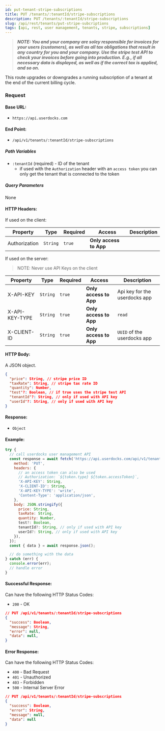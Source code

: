 ```yaml
---
id: put-tenant-stripe-subscriptions
title: PUT /tenants/:tenantId/stripe-subscriptions
description: PUT /tenants/:tenantId/stripe-subscriptions
slug: /api/rest/tenants/put-stripe-subcriptions
tags: [api, rest, user management, tenants, stripe, subscriptions]
---
```


> **_NOTE: You and your company are soley responsible for invoices for your users (customers), as well as all tax obligations that result in any country for you and your company. Use the stripe test API to check your invoices before going into production. E.g., if all necessary data is displayed, as well as if the correct tax is applied, and so on._**

This route upgrades or downgrades a running subscription of a tenant at the end of the current billing cycle.

### Request

#### Base URL:

- `https://api.userdocks.com`

#### End Point:

- `/api/v1/tenants/:tenantId/stripe-subscriptions`

##### Path Variables

- `:tenantId` (required) - ID of the tenant
  - if used with the `Authorization` header with an `access token` you can only get the tenant that is connected to the token

##### Query Parameters

None

#### HTTP Headers:

If used on the client:

| Property      | Type        | Required  | Access                 | Description |
| ------------- | ----------- | --------- | ---------------------- | ----------- |
| Authorization | `String` | `true` | **Only access to App** |             |

If used on the server:

> NOTE: Never use API Keys on the client

| Property       | Type        | Required  | Access                 | Description                   |
| -------------- | ----------- | --------- | ---------------------- | ----------------------------- |
| X-API-KEY      | `String` | `true` | **Only access to App** | Api key for the userdocks app |
| X-API-KEY-TYPE | `String` | `true` | **Only access to App** | `read`                        |
| X-CLIENT-ID    | `String` | `true` | **Only access to App** | `UUID` of the userdocks app   |

#### HTTP Body:

A JSON object.

```json
{
  "price": String, // stripe price ID
  "taxRate": String, // stripe tax rate ID
  "quantity": Number,
  "test"?: Boolean, // if true uses the stripe test API
  "tenantId"?: String, // only if used with API key
  "userId"?: String, // only if used with API key
}
```

#### Response:

- `Object`

#### Example:

```js
try {
  // call userdocks user management API
  const response = await fetch('https://api.userdocks.com/api/v1/tenants/:tenantId/stripe-subscriptions', {
    method: 'PUT',
    headers: {
      // an access token can also be used
      // Authorization: `${token.type} ${token.accessToken}`,
      'X-API-KEY': String,
      'X-CLIENT-ID': String,
      'X-API-KEY-TYPE': 'write',
      'Content-Type': 'application/json',
    },
    body: JSON.stringify({
      price: String,
      taxRate: String,
      quantity: Number,
      test?: Boolean,
      tenantId?: String, // only if used with API key
      userId?: String, // only if used with API key
    }),
  });
  const { data } = await response.json();

  // do something with the data
} catch (err) {
  console.error(err);
  // handle error
}
```

#### Successful Response:

Can have the following HTTP Status Codes:

- `200` - OK

```json
// PUT /api/v1/tenants/:tenantId/stripe-subscriptions
{
  "success": Boolean,
  "message": String,
  "error": null,
  "data": null,
}
```

#### Error Response:

Can have the following HTTP Status Codes:

- `400` - Bad Request
- `401` - Unauthorized
- `403` - Forbidden
- `500` - Internal Server Error

```json
// PUT /api/v1/tenants/:tenantId/stripe-subscriptions
{
  "success": Boolean,
  "error": String,
  "message": null,
  "data": null
}
```
